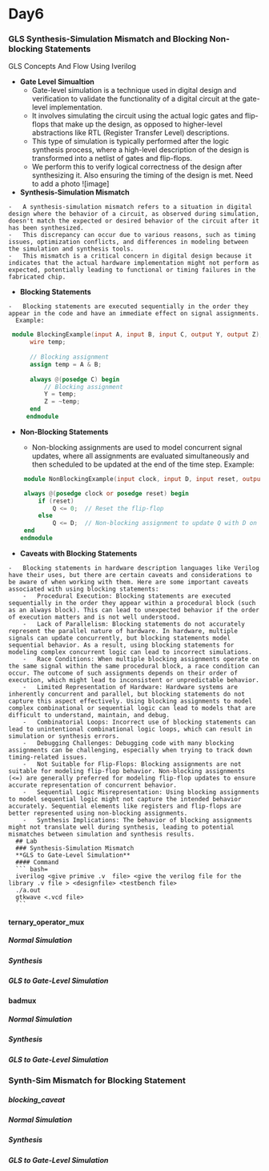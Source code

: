 # Day6
### GLS Synthesis-Simulation Mismatch and Blocking Non-blocking Statements
GLS Concepts And Flow Using Iverilog
-   **Gate Level Simualtion**
    -   Gate-level simulation is a technique used in digital design and verification to validate the functionality of a digital circuit at the gate-level implementation.
    -   It involves simulating the circuit using the actual logic gates and flip-flops that make up the design, as opposed to higher-level abstractions like RTL (Register Transfer Level) descriptions.
    -   This type of simulation is typically performed after the logic synthesis process, where a high-level description of the design is transformed into a netlist of gates and flip-flops.
    -   We perform this to verify logical correctness of the design after synthesizing it. Also ensuring the timing of the design is met.
 Need to add a photo
 ![image]
 -   **Synthesis-Simulation Mismatch**
    
    -   A synthesis-simulation mismatch refers to a situation in digital design where the behavior of a circuit, as observed during simulation, doesn't match the expected or desired behavior of the circuit after it has been synthesized.
    -   This discrepancy can occur due to various reasons, such as timing issues, optimization conflicts, and differences in modeling between the simulation and synthesis tools.
    -   This mismatch is a critical concern in digital design because it indicates that the actual hardware implementation might not perform as expected, potentially leading to functional or timing failures in the fabricated chip.
   -   **Blocking Statements**
    
    -   Blocking statements are executed sequentially in the order they appear in the code and have an immediate effect on signal assignments.
      Example:
```    verilog
 module BlockingExample(input A, input B, input C, output Y, output Z);
      wire temp;
    
      // Blocking assignment
      assign temp = A & B;
    
      always @(posedge C) begin
          // Blocking assignment
          Y = temp;
          Z = ~temp;
      end
     endmodule
   ```
-   **Non-Blocking Statements**
    
    -   Non-blocking assignments are used to model concurrent signal updates, where all assignments are evaluated simultaneously and then scheduled to be updated at the end of the time step.
      Example:
    ``` verilog
     module NonBlockingExample(input clock, input D, input reset, output reg Q);
    
     always @(posedge clock or posedge reset) begin
         if (reset)
             Q <= 0;  // Reset the flip-flop
         else
             Q <= D;  // Non-blocking assignment to update Q with D on clock edge
     end
    endmodule
    ```
   -   **Caveats with Blocking Statements**
    
    -   Blocking statements in hardware description languages like Verilog have their uses, but there are certain caveats and considerations to be aware of when working with them. Here are some important caveats associated with using blocking statements:
        -   Procedural Execution: Blocking statements are executed sequentially in the order they appear within a procedural block (such as an always block). This can lead to unexpected behavior if the order of execution matters and is not well understood.
        -   Lack of Parallelism: Blocking statements do not accurately represent the parallel nature of hardware. In hardware, multiple signals can update concurrently, but blocking statements model sequential behavior. As a result, using blocking statements for modeling complex concurrent logic can lead to incorrect simulations.
        -   Race Conditions: When multiple blocking assignments operate on the same signal within the same procedural block, a race condition can occur. The outcome of such assignments depends on their order of execution, which might lead to inconsistent or unpredictable behavior.
        -   Limited Representation of Hardware: Hardware systems are inherently concurrent and parallel, but blocking statements do not capture this aspect effectively. Using blocking assignments to model complex combinational or sequential logic can lead to models that are difficult to understand, maintain, and debug.
        -   Combinatorial Loops: Incorrect use of blocking statements can lead to unintentional combinational logic loops, which can result in simulation or synthesis errors.
        -   Debugging Challenges: Debugging code with many blocking assignments can be challenging, especially when trying to track down timing-related issues.
        -   Not Suitable for Flip-Flops: Blocking assignments are not suitable for modeling flip-flop behavior. Non-blocking assignments (<=) are generally preferred for modeling flip-flop updates to ensure accurate representation of concurrent behavior.
        -   Sequential Logic Misrepresentation: Using blocking assignments to model sequential logic might not capture the intended behavior accurately. Sequential elements like registers and flip-flops are better represented using non-blocking assignments.
        -   Synthesis Implications: The behavior of blocking assignments might not translate well during synthesis, leading to potential mismatches between simulation and synthesis results.
      ## Lab
      ### Synthesis-Simulation Mismatch
      **GLS to Gate-Level Simulation**
      #### Command
      ``` bash=
      iverilog <give primive .v  file> <give the verilog file for the library .v file > <designfile> <testbench file>
      ./a.out
      gtkwave <.vcd file>
      ```
####  ternary_operator_mux
##### Normal Simulation
##### Synthesis
##### GLS to Gate-Level Simulation
####  badmux
##### Normal Simulation
##### Synthesis
##### GLS to Gate-Level Simulation
### Synth-Sim Mismatch for Blocking Statement
##### blocking_caveat
##### Normal Simulation
##### Synthesis
##### GLS to Gate-Level Simulation
